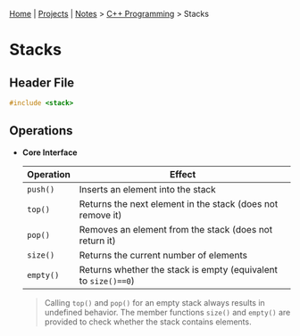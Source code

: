 [Home](../../) | [Projects](../../projects) | [Notes](../) > <a href="./">C++ Programming</a> > Stacks

# Stacks



## Header File

```cpp
#include <stack>
```



## Operations

* **Core Interface**

  | Operation | Effect                                                       |
  | --------- | ------------------------------------------------------------ |
  | `push()`  | Inserts an element into the stack                            |
  | `top()`   | Returns the next element in the stack (does not remove it)   |
  | `pop()`   | Removes an element from the stack (does not return it)       |
  | `size()`  | Returns the current number of elements                       |
  | `empty()` | Returns whether the stack is empty (equivalent to `size()==0`) |

  > Calling `top()` and `pop()` for an empty stack always results in undefined behavior. The member functions `size()` and `empty()` are provided to check whether the stack contains elements.